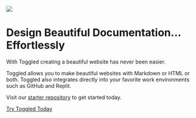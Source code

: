 ![]([https://github.com/toggledtech/.github/blob/main/profile/Toggled-Patreon.png?raw=true)

# Design Beautiful Documentation... Effortlessly
With Toggled creating a beautiful website has never been easier.

Toggled allows you to make beautiful websites with Markdown or HTML or both. Toggled also integrates directly into your favorite work environments such as GitHub and Replit.

Visit our [starter repository](https://github.com/toggledtech/Toggled-Starter) to get started today.

[Try Toggled Today](https://toggled.tech)
